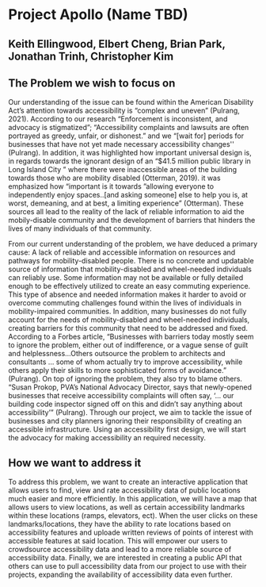 # Project Apollo (Name TBD)
## Keith Ellingwood, Elbert Cheng, Brian Park, Jonathan Trinh, Christopher Kim

## The Problem we wish to focus on

Our understanding of the issue can be found within the American Disability Act’s attention towards accessibility is “complex and uneven” (Pulrang, 2021). According to our research “Enforcement is inconsistent, and advocacy is stigmatized”; “Accessibility complaints and lawsuits are often portrayed as greedy, unfair, or dishonest.” and we “[wait for] periods for businesses that have not yet made necessary accessibility changes'' (Pulrang). In addition, it was highlighted how important universal design is, in regards towards the ignorant design of an “$41.5 million public library in Long Island City ” where there were inaccessible areas of the building towards those who are mobility disabled (Otterman, 2019). it was emphasized how “important is it towards ”allowing everyone to independently enjoy spaces..[and asking someone] else to help you is, at worst, demeaning, and at best, a limiting experience” (Otterman). These sources all lead to the reality of the lack of reliable information to aid the mobily-disable community and the development of barriers that hinders the lives of many individuals of that community.

From our current understanding of the problem, we have deduced a primary cause: A lack of reliable and accessible information on resources and pathways for mobility-disabled people. There is no concrete and updatable source of information that mobility-disabled and wheel-needed individuals can reliably use. Some information may not be available or fully detailed enough to be effectively utilized to create an easy commuting experience. This type of absence and needed information makes it harder to avoid or overcome commuting challenges found within the lives of individuals in mobility-impaired communities. In addition, many businesses do not fully account for the needs of mobility-disabled and wheel-needed individuals, creating barriers for this community that need to be addressed and fixed. According to a Forbes article, “Businesses with barriers today mostly seem to ignore the problem, either out of indifference, or a vague sense of guilt and helplessness…Others outsource the problem to architects and consultants … some of whom actually try to improve accessibility, while others apply their skills to more sophisticated forms of avoidance.” (Pulrang). On top of ignoring the problem, they also try to blame others. “Susan Prokop, PVA’s National Advocacy Director, says that newly-opened businesses that receive accessibility complaints will often say, ‘... our building code inspector signed off on this and didn’t say anything about accessibility’” (Pulrang). Through our project, we aim to tackle the issue of businesses and city planners ignoring their responsibility of creating an accessible infrastructure. Using an accessibility first design, we will start the advocacy for making accessibility an required necessity.

## How we want to address it

To address this problem, we want to create an interactive application that allows users to find, view and rate accessibility data of public locations much easier and more efficiently. In this application, we will have a map that allows users to view locations, as well as certain accessibility landmarks within these locations (ramps, elevators, ect). When the user clicks on these landmarks/locations, they have the ability to rate locations based on accessibility features and uploade written reviews of points of interest with accessible features at said location. This will empower our users to crowdsource accessibility data and lead to a more reliable source of accessibility data. Finally, we are interested in creating a public API that others can use to pull accessibility data from our project to use with their projects, expanding the availability of accessibility data even further.